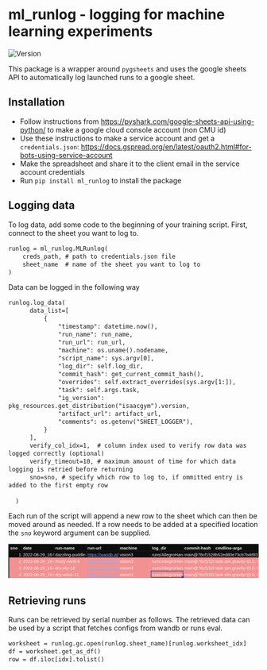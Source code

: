 # ml_runlog - logging for machine learning experiments

![Version](https://img.shields.io/pypi/v/ml-runlog)

This package is a wrapper around `pygsheets` and uses the google sheets API to automatically log launched runs to a google sheet. 

## Installation

- Follow instructions from https://pyshark.com/google-sheets-api-using-python/ to make a google cloud console account (non CMU id)
- Use these instructions to make a service account and get a `credentials.json`: https://docs.gspread.org/en/latest/oauth2.html#for-bots-using-service-account
- Make the spreadsheet and share it to the client email in the service account credentials
- Run `pip install ml_runlog` to install the package

## Logging data

To log data, add some code to the beginning of your training script. First, connect to the sheet you want to log to. 

```
runlog = ml_runlog.MLRunlog(
    creds_path, # path to credentials.json file
    sheet_name  # name of the sheet you want to log to
)
```

Data can be logged in the following way 

```
runlog.log_data(
      data_list=[
          {
              "timestamp": datetime.now(),
              "run_name": run_name,
              "run_url": run_url,
              "machine": os.uname().nodename,
              "script_name": sys.argv[0],
              "log_dir": self.log_dir,
              "commit_hash": get_current_commit_hash(),
              "overrides": self.extract_overrides(sys.argv[1:]),
              "task": self.args.task,
              "ig_version": pkg_resources.get_distribution("isaacgym").version,
              "artifact_url": artifact_url,
              "comments": os.getenv("SHEET_LOGGER"),
          }
      ],
      verify_col_idx=1,  # column index used to verify row data was logged correctly (optional) 
      verify_timeout=10, # maximum amount of time for which data logging is retried before returning 
      sno=sno, # specify which row to log to, if ommitted entry is added to the first empty row
      
  )
```

Each run of the script will append a new row to the sheet which can then be moved around as needed. If a row needs to be added at a specified location the `sno` keyword argument can be supplied. 

![example image](./example_image.png)

## Retrieving runs

Runs can be retrieved by serial number as follows. The retrieved data can be used by a script that fetches configs from wandb or runs eval. 

```
worksheet = runlog.gc.open(runlog.sheet_name)[runlog.worksheet_idx]
df = worksheet.get_as_df()
row = df.iloc[idx].tolist()
```
